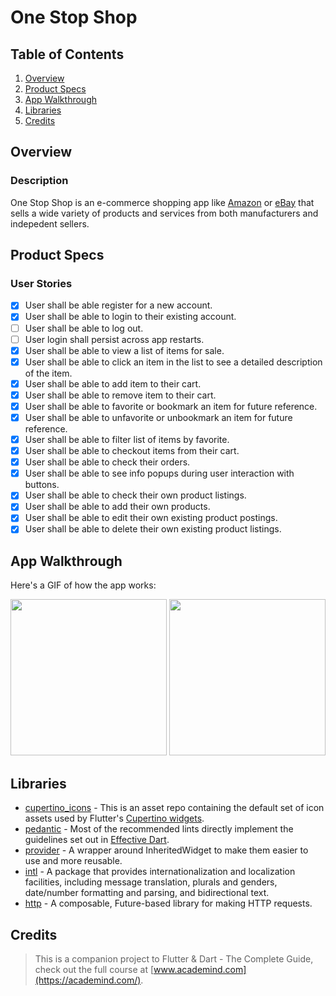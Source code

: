 # One Stop Shop

## Table of Contents
1. [Overview](#Overview)
2. [Product Specs](#Product-Specs)
3. [App Walkthrough](#App-Walkthrough)
4. [Libraries](#Libraries)
5. [Credits](#Credits)

## Overview
### Description

One Stop Shop is an e-commerce shopping app like [Amazon](https://www.amazon.com/) or [eBay](https://www.ebay.com/) that sells a wide variety of products and services from both manufacturers and indepedent sellers.

## Product Specs
### User Stories

- [x] User shall be able register for a new account.
- [x] User shall be able to login to their existing account.
- [ ] User shall be able to log out.
- [ ] User login shall persist across app restarts.
- [x] User shall be able to view a list of items for sale.
- [x] User shall be able to click an item in the list to see a detailed description of the item.
- [x] User shall be able to add item to their cart.
- [x] User shall be able to remove item to their cart.
- [x] User shall be able to favorite or bookmark an item for future reference.
- [x] User shall be able to unfavorite or unbookmark an item for future reference.
- [x] User shall be able to filter list of items by favorite.
- [x] User shall be able to checkout items from their cart.
- [x] User shall be able to check their orders.
- [x] User shall be able to see info popups during user interaction with buttons.
- [x] User shall be able to check their own product listings.
- [x] User shall be able to add their own products.
- [x] User shall be able to edit their own existing product postings.
- [x] User shall be able to delete their own existing product listings.

## App Walkthrough

Here's a GIF of how the app works:

<img src="https://github.com/py415/app-resources/blob/master/flutter/ios/flutter-ios-one-stop-shop.gif" width=250>

<img src="https://github.com/py415/app-resources/blob/master/flutter/android/flutter-android-one-stop-shop.gif" width=250>

## Libraries

- [cupertino_icons](https://github.com/flutter/cupertino_icons) - This is an asset repo containing the default set of icon assets used by Flutter's [Cupertino widgets](https://github.com/flutter/flutter/tree/master/packages/flutter/lib/src/cupertino).
- [pedantic](https://github.com/dart-lang/pedantic) - Most of the recommended lints directly implement the guidelines set out in [Effective Dart](https://dart.dev/guides/language/effective-dart).
- [provider](https://github.com/rrousselGit/provider) - A wrapper around InheritedWidget to make them easier to use and more reusable.
- [intl](https://github.com/dart-lang/intl) - A package that provides internationalization and localization facilities, including message translation, plurals and genders, date/number formatting and parsing, and bidirectional text.
- [http](https://github.com/dart-lang/http) - A composable, Future-based library for making HTTP requests.

## Credits

>This is a companion project to Flutter & Dart - The Complete Guide, check out the full course at [www.academind.com](https://academind.com/).